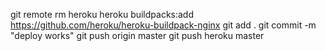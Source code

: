 git remote rm heroku 
heroku buildpacks:add https://github.com/heroku/heroku-buildpack-nginx 
git add .
git commit -m "deploy works"
git push origin master
git push heroku master